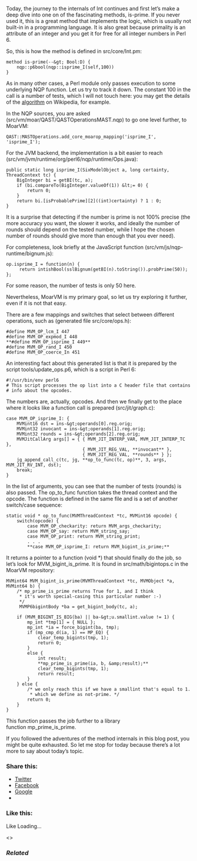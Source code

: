 Today, the journey to the internals of Int continues and first let’s make a deep dive into one on of the fascinating methods, is-prime. If you never used it, this is a great method that implements the logic, which is usually not built-in in a programming language. It is also great because primality is an attribute of an integer and you get it for free for all integer numbers in Perl 6.

So, this is how the method is defined in src/core/Int.pm:

	method is-prime(--&gt; Bool:D) {
	    nqp::p6bool(nqp::isprime_I(self,100))
	}

As in many other cases, a Perl module only passes execution to some underlying NQP function. Let us try to track it down. The constant 100 in the call is a number of tests, which I will not touch here: you may get the details of the [algorithm][1] on Wikipedia, for example.

In the NQP sources, you are asked (src/vm/moar/QAST/QASTOperationsMAST.nqp) to go one level further, to MoarVM:

	QAST::MASTOperations.add_core_moarop_mapping('isprime_I', 'isprime_I');

For the JVM backend, the implementation is a bit easier to reach (src/vm/jvm/runtime/org/perl6/nqp/runtime/Ops.java):

	public static long isprime_I(SixModelObject a, long certainty, ThreadContext tc) {
	    BigInteger bi = getBI(tc, a);
	    if (bi.compareTo(BigInteger.valueOf(1)) &lt;= 0) {
	        return 0;
	    }
	    return bi.[isProbablePrime][2]((int)certainty) ? 1 : 0;
	}

It is a surprise that detecting if the number is prime is not 100% precise (the more accuracy you want, the slower it works, and ideally the number of rounds should depend on the tested number, while I hope the chosen number of rounds should give more than enough that you ever need).

For completeness, look briefly at the JavaScript function (src/vm/js/nqp-runtime/bignum.js):

	op.isprime_I = function(n) {
	     return intishBool(sslBignum(getBI(n).toString()).probPrime(50));
	};

For some reason, the number of tests is only 50 here.

Nevertheless, MoarVM is my primary goal, so let us try exploring it further, even if it is not that easy.

There are a few mappings and switches that select between different operations, such as (generated file src/core/ops.h):

	#define MVM_OP_lcm_I 447
	#define MVM_OP_expmod_I 448
	**#define MVM_OP_isprime_I 449**
	#define MVM_OP_rand_I 450
	#define MVM_OP_coerce_In 451

An interesting fact about this generated list is that it is prepared by the script tools/update\_ops.p6, which is a script in Perl 6:

	#!/usr/bin/env perl6
	# This script processes the op list into a C header file that contains
	# info about the opcodes.

The numbers are, actually, opcodes. And then we finally get to the place where it looks like a function call is prepared (src/jit/graph.c):

	case MVM_OP_isprime_I: {
	    MVMint16 dst = ins-&gt;operands[0].reg.orig;
	    MVMint32 invocant = ins-&gt;operands[1].reg.orig;
	    MVMint32 rounds = ins-&gt;operands[2].reg.orig;
	    MVMJitCallArg args[] = { { MVM_JIT_INTERP_VAR, MVM_JIT_INTERP_TC },
	                             { MVM_JIT_REG_VAL, **invocant** },
	                             { MVM_JIT_REG_VAL, **rounds** } };
	    jg_append_call_c(tc, jg, **op_to_func(tc, op)**, 3, args, MVM_JIT_RV_INT, dst);
	    break;
	}

In the list of arguments, you can see that the number of tests (rounds) is also passed. The op\_to\_func function takes the thread context and the opcode. The function is defined in the same file and is a set of another switch/case sequence:

	static void * op_to_func(MVMThreadContext *tc, MVMint16 opcode) {
	    switch(opcode) {
	        case MVM_OP_checkarity: return MVM_args_checkarity;
	        case MVM_OP_say: return MVM_string_say;
	        case MVM_OP_print: return MVM_string_print;
	        . . .
	        **case MVM_OP_isprime_I: return MVM_bigint_is_prime;**

It returns a pointer to a function (void \*) that should finally do the job, so let’s look for MVM\_bigint\_is\_prime. It is found in src/math/bigintops.c in the MoarVM repository:

	MVMint64 MVM_bigint_is_prime(MVMThreadContext *tc, MVMObject *a, MVMint64 b) {
	    /* mp_prime_is_prime returns True for 1, and I think
	     * it's worth special-casing this particular number :-)
	     */
	     MVMP6bigintBody *ba = get_bigint_body(tc, a);

	    if (MVM_BIGINT_IS_BIG(ba) || ba-&gt;u.smallint.value != 1) {
	        mp_int *tmp[1] = { NULL };
	        mp_int *ia = force_bigint(ba, tmp);
	        if (mp_cmp_d(ia, 1) == MP_EQ) {
	            clear_temp_bigints(tmp, 1);
	            return 0;
	        }
	        else {
	            int result;
	            **mp_prime_is_prime(ia, b, &amp;result);**
	            clear_temp_bigints(tmp, 1);
	            return result;
	        }
	    } else {
	        /* we only reach this if we have a smallint that's equal to 1.
	         * which we define as not-prime. */
	        return 0;
	    }
	}

This function passes the job further to a library function mp\_prime\_is\_prime.

If you followed the adventures of the method internals in this blog post, you might be quite exhausted. So let me stop for today because there’s a lot more to say about today’s topic.

### Share this:

* [Twitter][3]
* [Facebook][4]
* [Google][5]
*

### Like this:

Like Loading...

<>

### _Related_

  [1]: https://en.wikipedia.org/wiki/Miller%E2%80%93Rabin_primality_test
  [2]: https://www.tutorialspoint.com/java/math/biginteger_isprobableprime.htm
  [3]: https://perl6.online/2018/01/18/exploring-the-int-type-in-perl-6-part-2/?share=twitter "Click to share on Twitter"
  [4]: https://perl6.online/2018/01/18/exploring-the-int-type-in-perl-6-part-2/?share=facebook "Click to share on Facebook"
  [5]: https://perl6.online/2018/01/18/exploring-the-int-type-in-perl-6-part-2/?share=google-plus-1 "Click to share on Google+"
